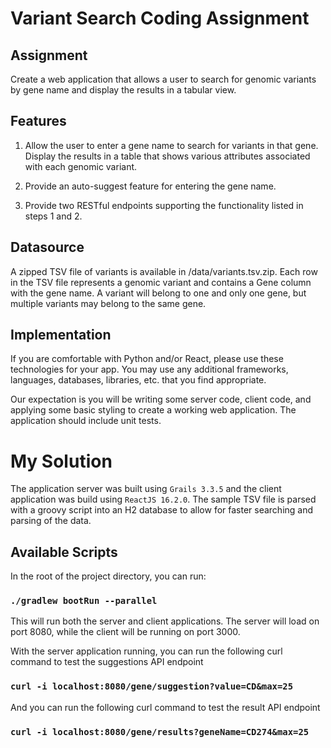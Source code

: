 # Variant Search Coding Assignment

## Assignment

Create a web application that allows a user to search for genomic variants by gene name and display the results in a tabular view.

## Features

1. Allow the user to enter a gene name to search for variants in that gene. Display the results in a table that shows various attributes associated with each genomic variant.

2. Provide an auto-suggest feature for entering the gene name.

3. Provide two RESTful endpoints supporting the functionality listed in steps 1 and 2.

## Datasource

A zipped TSV file of variants is available in /data/variants.tsv.zip. Each row in the TSV file represents a genomic variant and contains a Gene column with the gene name. A variant will belong to one and only one gene, but multiple variants may belong to the same gene.

## Implementation

If you are comfortable with Python and/or React, please use these technologies for your app. You may use any additional frameworks, languages, databases, libraries, etc. that you find appropriate.

Our expectation is you will be writing some server code, client code, and applying some basic styling to create a working web application. The application should include unit tests.

# My Solution
The application server was built using `Grails 3.3.5` and the client application was build using `ReactJS 16.2.0`. The sample TSV file is parsed with a groovy script into an H2 database to allow for faster searching and parsing of the data.


## Available Scripts

In the root of the project directory, you can run:

### `./gradlew bootRun --parallel`

This will run both the server and client applications. The server will load on port 8080, while the client will be running
on port 3000. 

With the server application running, you can run the following curl command to test the suggestions API endpoint

### `curl -i localhost:8080/gene/suggestion?value=CD&max=25`

And you can run the following curl command to test the result API endpoint

### `curl -i localhost:8080/gene/results?geneName=CD274&max=25`



